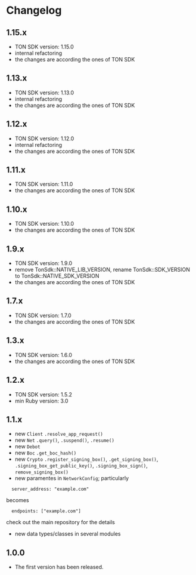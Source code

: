 # Changelog

1.15.x
-----
* TON SDK version: 1.15.0
* internal refactoring
* the changes are according the ones of TON SDK

1.13.x
-----
* TON SDK version: 1.13.0
* internal refactoring
* the changes are according the ones of TON SDK

1.12.x
-----
* TON SDK version: 1.12.0
* internal refactoring
* the changes are according the ones of TON SDK

1.11.x
-----
* TON SDK version: 1.11.0
* the changes are according the ones of TON SDK


1.10.x
-----
* TON SDK version: 1.10.0
* the changes are according the ones of TON SDK


1.9.x
-----
* TON SDK version: 1.9.0
* remove TonSdk::NATIVE_LIB_VERSION, rename TonSdk::SDK_VERSION to TonSdk::NATIVE_SDK_VERSION
* the changes are according the ones of TON SDK


1.7.x
-----
* TON SDK version: 1.7.0
* the changes are according the ones of TON SDK

1.3.x
-----
* TON SDK version: 1.6.0
* the changes are according the ones of TON SDK

1.2.x
-----
* TON SDK version: 1.5.2
* min Ruby version: 3.0


1.1.x
-----
* new `Client` `.resolve_app_request()`
* new `Net` `.query()`, `.suspend()`, `.resume()`
* new `Debot`
* new `Boc` `.get_boc_hash()`
* new `Crypto` `.register_signing_box()`, `.get_signing_box()`, `.signing_box_get_public_key()`,
`.signing_box_sign()`, `remove_signing_box()`
* new paramentes in `NetworkConfig`; particularly

```
  server_address: "example.com"
```

becomes

```
  endpoints: ["example.com"]
```

check out the main repository for the details

* new data types/classes in several modules


1.0.0
-----
* The first version has been released.
